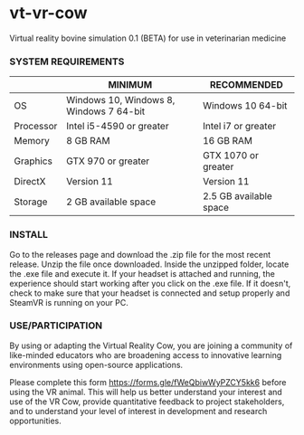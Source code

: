 # vt-vr-cow
Virtual reality bovine simulation 0.1 (BETA) for use in veterinarian medicine

### SYSTEM REQUIREMENTS
|           | MINIMUM                                 | RECOMMENDED            |
|-----------|-----------------------------------------|------------------------|
| OS        | Windows 10, Windows 8, Windows 7 64-bit | Windows 10 64-bit      |
| Processor | Intel i5-4590 or greater                | Intel i7 or greater    |
| Memory    | 8 GB RAM                                | 16 GB RAM              |
| Graphics  | GTX 970 or greater                      | GTX 1070 or greater    |
| DirectX   | Version 11                              | Version 11             |
| Storage   | 2 GB available space                    | 2.5 GB available space |

### INSTALL
Go to the releases page and download the .zip file for the most recent release.
Unzip the file once downloaded. Inside the unzipped folder, locate the .exe file and execute it.
If your headset is attached and running, the experience should start working after you click on the .exe file.
If it doesn't, check to make sure that your headset is connected and setup properly and SteamVR is running on your PC.

### USE/PARTICIPATION
By using or adapting the Virtual Reality Cow, you are joining a community of like-minded educators who are broadening access to innovative learning environments using open-source applications. 

Please complete this form https://forms.gle/fWeQbiwWyPZCY5kk6 before using the VR animal. This will help us better understand your interest and use of the VR Cow, provide quantitative feedback to project stakeholders, and to understand your level of interest in development and research opportunities.
